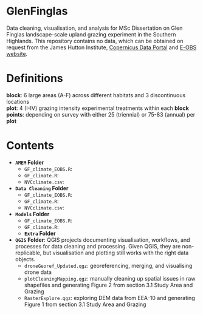 # GlenFinglas
Data cleaning, visualisation, and analysis for MSc Dissertation on Glen Finglas landscape-scale upland grazing experiment in the Southern Highlands. This repository contains no data, which can be obtained on request from the James Hutton Institute, [Copernicus Data Portal](https://ssoidp.copernicus.eu/idp/umsso20/login?faq) and [E-OBS website](https://surfobs.climate.copernicus.eu/dataaccess/access_eobs.php).

# Definitions

**block**: 6 large areas (A-F) across different habitats and 3 discontinuous locations  
**plot**: 4 (I-IV) grazing intensity experimental treatments within each **block**  
**points**: depending on survey with either 25 (triennial) or 75-83 (annual) per **plot**

# Contents

* **`AMEM` Folder**
	* `GF_climate_EOBS.R`: 
	* `GF_climate.R`: 
	* `NVCclimate.csv`:  
* **`Data Cleaning` Folder**
	* `GF_climate_EOBS.R`: 
	* `GF_climate.R`: 
	* `NVCclimate.csv`:  
* **`Models` Folder**
	* `GF_climate_EOBS.R`: 
	* `GF_climate.R`: 
	* **`Extra` Folder**
* **`QGIS` Folder**: QGIS projects documenting visualisation, workflows, and processes for data cleaning and processing. Given QGIS, they are non-replicable, but visualisation and plotting still works with the right data objects.
	* `droneGeoref_Updated.qgz`: georeferencing, merging, and visualising drone data
	* `plotCleaningMapping.qgz`: manually cleaning up spatial issues in raw shapefiles and generating Figure 2 from section 3.1 Study Area and Grazing
	* `RasterExplore.qgz`: exploring DEM data from EEA-10 and generating Figure 1 from section 3.1 Study Area and Grazing